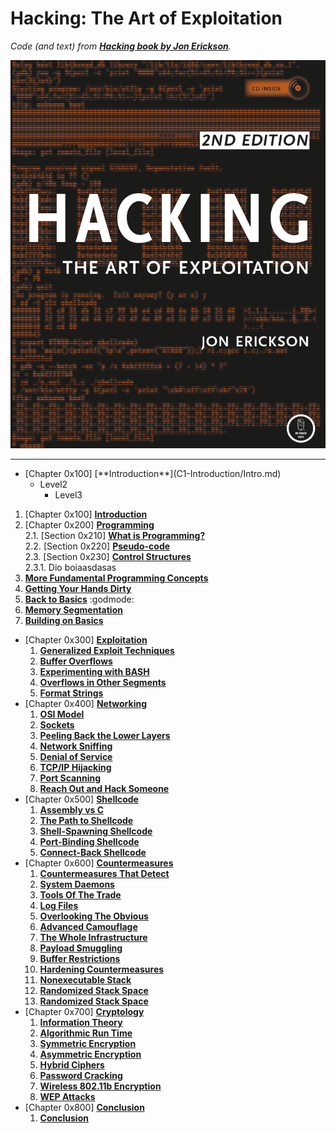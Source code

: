 # Hacking: The Art of Exploitation

_Code (and text) from [**Hacking book by Jon Erickson**](https://nostarch.com/hacking2)._

<div align="center" width="100%">
<img src="https://github.com/damianiRiccardo90/Hacking/blob/master/Hacking_Forepage.png?raw=true" alt="Hacking Forepage">
</div>

---
<ul>
  <li> [Chapter 0x100] [**Introduction**](C1-Introduction/Intro.md)
    <ul>
      <li> Level2
        <ul>
          <li> Level3 </li>
        </ul>
      </li>
    </ul>
  </li>
</ul>

1. [Chapter 0x100] [**Introduction**](C1-Introduction/Intro.md)  
2. [Chapter 0x200] [**Programming**](C2-Programming/Intro.md)  
  2.1. [Section 0x210] [**What is Programming?**](C2-Programming/C2-S1-What_Is_Programming/What_Is_Programming.md)  
  2.2. [Section 0x220] [**Pseudo-code**](C2-Programming/C2-S2-Pseudo-code/Pseudo-code.md)  
  2.3. [Section 0x230] [**Control Structures**](C2-Programming/C2-S3-Control_Structures/Control_Structures.md)  
    2.3.1. Dio boiaasdasas
  4. [**More Fundamental Programming Concepts**](C2-Programming/More_Fundamental_Programming_Concepts.md)
  5. [**Getting Your Hands Dirty**](C2-Programming/Getting_Your_Hands_Dirty.md)
  6. [**Back to Basics**](C2-Programming/Back_To_Basics.md) :godmode:
  7. [**Memory Segmentation**](C2-Programming/Memory_Segmentation.md)
  8. [**Building on Basics**](C2-Programming/Building_On_Basics.md)
- [Chapter 0x300] [**Exploitation**](C3-Exploitation)
  1. [**Generalized Exploit Techniques**](C3-Exploitation/Generalized_Exploit_Techniques.md)
  2. [**Buffer Overflows**](C3-Exploitation/Buffer_Overflows.md)
  3. [**Experimenting with BASH**](C3-Exploitation/Experimenting_With_BASH.md)
  4. [**Overflows in Other Segments**](C3-Exploitation/Overflows_In_Other_Segments.md)
  5. [**Format Strings**](C3-Exploitation/Format_Strings.md)
- [Chapter 0x400] [**Networking**](C4-Networking)
  1. [**OSI Model**](C4-Networking/OSI_Model.md)
  2. [**Sockets**](C4-Networking/Sockets.md)
  3. [**Peeling Back the Lower Layers**](C4-Networking/Peeling_Back_The_Lower_Layers.md)
  4. [**Network Sniffing**](C4-Networking/Network_Sniffing.md)
  5. [**Denial of Service**](C4-Networking/Denial_Of_Service.md)
  6. [**TCP/IP Hijacking**](C4-Networking/TCP-IP_Hijacking.md)
  7. [**Port Scanning**](C4-Networking/Port_Scanning.md)
  8. [**Reach Out and Hack Someone**](C4-Networking/Reach_Out_And_Hack_Someone.md)
- [Chapter 0x500] [**Shellcode**](C5-Shellcode)
  1. [**Assembly vs C**](C5-Shellcode/Assembly_Vs_C.md)
  2. [**The Path to Shellcode**](C5-Shellcode/The_Path_To_Shellcode.md)
  3. [**Shell-Spawning Shellcode**](C5-Shellcode/Shell-Spawning_Shellcode.md)
  4. [**Port-Binding Shellcode**](C5-Shellcode/Port-Binding_Shellcode.md)
  5. [**Connect-Back Shellcode**](C5-Shellcode/Connect-Back_Shellcode.md)
- [Chapter 0x600] [**Countermeasures**](C6-Countermeasures)
  1. [**Countermeasures That Detect**](C6-Countermeasures/Countermeasures_That_Detect.md)
  2. [**System Daemons**](C6-Countermeasures/System_Daemons.md)
  3. [**Tools Of The Trade**](C6-Countermeasures/Tools_Of_The_Trade.md)
  4. [**Log Files**](C6-Countermeasures/Log_Files.md)
  5. [**Overlooking The Obvious**](C6-Countermeasures/Overlooking_The_Obvious.md)
  6. [**Advanced Camouflage**](C6-Countermeasures/Advanced_Camouflage.md)
  7. [**The Whole Infrastructure**](C6-Countermeasures/The_Whole_Infrastructure.md)
  8. [**Payload Smuggling**](C6-Countermeasures/Payload_Smuggling.md)
  9. [**Buffer Restrictions**](C6-Countermeasures/Buffer_Restrictions.md)
  10. [**Hardening Countermeasures**](C6-Countermeasures/Hardening_Countermeasures.md)
  11. [**Nonexecutable Stack**](C6-Countermeasures/Nonexecutable_Stack.md)
  12. [**Randomized Stack Space**](C6-Countermeasures/Randomized_Stack_Space.md)
  13. [**Randomized Stack Space**](C6-Countermeasures/Randomized_Stack_Space.md)
- [Chapter 0x700] [**Cryptology**](C7-Cryptology)
  1. [**Information Theory**](C7-Cryptology/Information_Theory.md)
  2. [**Algorithmic Run Time**](C7-Cryptology/Algorithmic_Run_Time.md)
  3. [**Symmetric Encryption**](C7-Cryptology/Symmetric_Encryption.md)
  4. [**Asymmetric Encryption**](C7-Cryptology/Asymmetric_Encryption.md)
  5. [**Hybrid Ciphers**](C7-Cryptology/Hybrid_Ciphers.md)
  6. [**Password Cracking**](C7-Cryptology/Password_Cracking.md)
  7. [**Wireless 802.11b Encryption**](C7-Cryptology/Wireless_802-11b_Encryption.md)
  8. [**WEP Attacks**](C7-Cryptology/WEP_Attacks.md)
- [Chapter 0x800] [**Conclusion**](C8-Conclusion)
  1. [**Conclusion**](C8-Conclusion/Conclusion.md)
